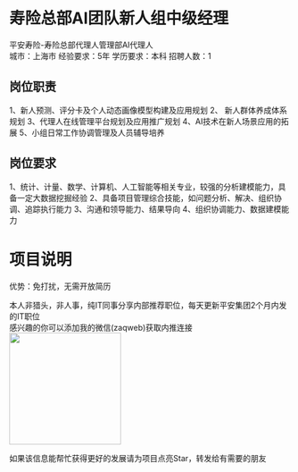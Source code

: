 # 寿险总部AI团队新人组中级经理
平安寿险-寿险总部代理人管理部AI代理人  
城市：上海市 经验要求：5年 学历要求：本科  招聘人数：1

## 岗位职责
1、新人预测、评分卡及个人动态画像模型构建及应用规划
   2、 新人群体养成体系规划
   3、代理人在线管理平台规划及应用推广规划
   4、AI技术在新人场景应用的拓展
   5、小组日常工作协调管理及人员辅导培养

## 岗位要求
1、统计、计量、数学、计算机、人工智能等相关专业，较强的分析建模能力，具备一定大数据挖掘经验
   2、具备项目管理综合技能，如问题分析、解决、组织协调、追踪执行能力
   3、沟通和领导能力、结果导向
   4、组织协调能力、数据建模能力

# 项目说明

优势：免打扰，无需开放简历

本人非猎头，非人事，纯IT同事分享内部推荐职位，每天更新平安集团2个月内发的IT职位  
感兴趣的你可以添加我的微信(zaqweb)获取内推连接  
<img src="https://github.com/zaqweb/PA-IT-JOBS/blob/master/WechatICode.jpeg"  height="200" width="200">

如果该信息能帮忙获得更好的发展请为项目点亮Star，转发给有需要的朋友




